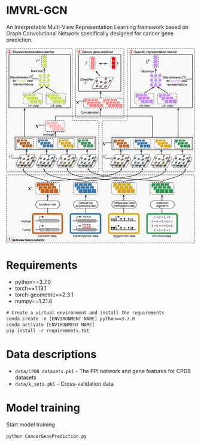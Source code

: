 
# IMVRL-GCN

An Interpretable Multi-View Representation Learning framework based on Graph Convolutional Network specifically designed for cancer gene prediction.

![1720422929067](image/README/1720422929067.png)

# Requirements

* python==3.7.0
* torch==1.13.1
* torch-geometric==2.3.1
* numpy==1.21.6

```
# Create a virtual environment and install the requirements
conda create -n [ENVIRONMENT NAME] python==3.7.0
conda activate [ENVIRONMENT NAME]
pip install -r requirements.txt
```

# Data descriptions

* `data/CPDB_datasets.pkl` - The PPI network and gene features for CPDB datasets
* `data/k_sets.pkl` - Cross-validation data

# Model training

Start model training

```
python CancerGenePrediction.py
```
